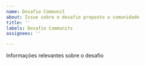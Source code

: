 ```yaml
---
name: Desafio Communit
about: Issue sobre o desafio proposto a comunidade
title: ''
labels: Desafio Communits
assignees: ''

---
```


Informações relevantes sobre o desafio
